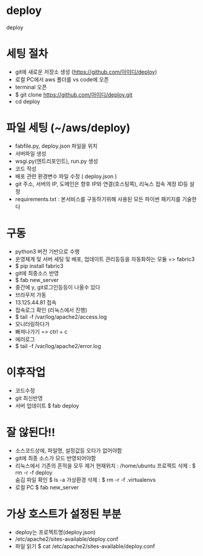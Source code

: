 # deploy
deploy

# 세팅 절차
- git에 새로운 저장소 생성 (https://github.com/아이디/deploy)
- 로컬 PC에서 aws 폴더를 vs code에 오픈
- terminal 오픈
- $ git clone https://github.com/아이디/deploy.git
- cd deploy

# 파일 세팅 (~/aws/deploy)
- fabfile.py, deploy.json 파일을 위치
- 서버파일 생성
- wsgi.py(엔트리포인트), run.py 생성
- 코드 작성
- 배포 관련 환경변수 파일 수정 ( deploy.json )
- git 주소, 서버의 IP, 도메인은 향후 IP와 연결(호스팅쪽), 리눅스 접속 계정 ID등 설정
- requirements.txt : 본서비스를 구동하기위해 사용된 모든 파이썬 패키지를 기술한다

# 구동
- python3 버전 기반으로 수행
- 운영체계 및 서버 세팅 및 배포, 업데이트 관리등등을 자동화하는 모듈 => fabric3
- $ pip install fabric3
- git에 최종소스 반영
- $ fab new_server
- 중간에 y, git로그인등등이 나올수 있다
- 브라우저 가동
- 13.125.44.81 접속
- 접속로그 확인 (리눅스에서 진행)
- $ tail -f /var/log/apache2/access.log
- 모니터링하다가
- 빠져나가기 => ctrl + c
- 에러로그
- $ tail -f /var/log/apache2/error.log

# 이후작업
- 코드수정
- git 최신반영
- 서버 업데이트
  $ fab deploy

# 잘 않된다!!
- 소스코드상에, 파일명, 설정값등 오타가 없어야함
- git에 최종 소스가 모드 반영되어야함
- 리눅스에서 기존의 흔적을 모두 제거
  현재위치 : /home/ubuntu
  프로젝트 삭제  : $ rm -r -f deploy  
  숨김 파일 확인
  $ ls -a 
  가상환경 삭제  : 
  $ rm -r -f .virtualenvs
- 로컬 PC
  $ fab new_server

# 가상 호스트가 설정된 부분
- deploy는 프로젝트명(deploy.json)
- /etc/apache2/sites-available/deploy.conf
- 파일 읽기
  $ cat /etc/apache2/sites-available/deploy.conf
  
